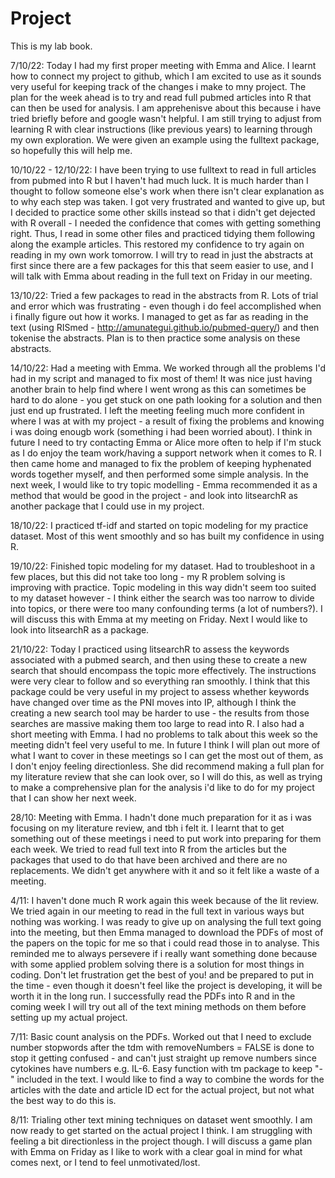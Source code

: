 
# Project

<!-- badges: start -->
<!-- badges: end -->

This is my lab book.

7/10/22: Today I had my first proper meeting with Emma and Alice. I learnt how to connect my project to github, which I am excited to use as it sounds very useful for keeping track of the changes i make to mny project. The plan for the week ahead is to try and read full pubmed articles into R that can then be used for analysis. I am apprehenisve about this because i have tried briefly before and google wasn't helpful. I am still trying to adjust from learning R with clear instructions (like previous years) to learning through my own exploration. We were given an example using the fulltext package, so hopefully this will help me.

10/10/22 - 12/10/22: I have been trying to use fulltext to read in full articles from pubmed into R but I haven't had much luck. It is much harder than I thought to follow someone else's work when there isn't clear explanation as to why each step was taken. I got very frustrated and wanted to give up, but I decided to practice some other skills instead so that i didn't get dejected with R overall - I needed the confidence that comes with getting something right. Thus, I read in some other files and practiced tidying them following along the example articles. This restored my confidence to try again on reading in my own work tomorrow. I will try to read in just the abstracts at first since there are a few packages for this that seem easier to use, and I will talk with Emma about reading in the full text on Friday in our meeting. 

13/10/22: Tried a few packages to read in the abstracts from R. Lots of trial and error which was frustrating - even though i do feel accomplished when i finally figure out how it works. I managed to get as far as reading in the text (using RISmed - http://amunategui.github.io/pubmed-query/) and then tokenise the abstracts. Plan is to then practice some analysis on these abstracts.

14/10/22: Had a meeting with Emma. We worked through all the problems I'd had in my script and managed to fix most of them! It was nice just having another brain to help find where I went wrong as this can sometimes be hard to do alone - you get stuck on one path looking for a solution and then just end up frustrated. I left the meeting feeling much more confident in where I was at with my project - a result of fixing the problems and knowing i was doing enougb work (something i had been worried about). I think in future I need to try contacting Emma or Alice more often to help if I'm stuck as I do enjoy the team work/having a support network when it comes to R. I then came home and managed to fix the problem of keeping hyphenated words together myself, and then performed some simple analysis. In the next week, I would like to try topic modelling - Emma recommended it as a method that would be good in the project - and look into litsearchR as another package that I could use in my project. 

18/10/22: I practiced tf-idf and started on topic modeling for my practice dataset. Most of this went smoothly and so has built my confidence in using R. 

19/10/22: Finished topic modeling for my dataset. Had to troubleshoot in a few places, but this did not take too long - my R problem solving is improving with practice. Topic modeling in this way didn't seem too suited to my dataset however - I think either the search was too narrow to divide into topics, or there were too many confounding terms (a lot of numbers?). I will discuss this with Emma at my meeting on Friday. Next I would like to look into litsearchR as a package. 

21/10/22: Today I practiced using litsearchR to assess the keywords associated with a pubmed search, and then using these to create a new search that should encompass the topic more effectively. The instructions were very clear to follow and so everything ran smoothly. I think that this package could be very useful in my project to assess whether keywords have changed over time as the PNI moves into IP, although I think the creating a new search tool may be harder to use - the results from those searches are massive making them too large to read into R. 
I also had a short meeting with Emma. I had no problems to talk about this week so the meeting didn't feel very useful to me. In future I think I will plan out more of what I want to cover in these meetings so I can get the most out of them, as I don't enjoy feeling directionless. She did recommend making a full plan for my literature review that she can look over, so I will do this, as well as trying to make a comprehensive plan for the analysis i'd like to do for my project that I can show her next week. 

28/10: Meeting with Emma. I hadn't done much preparation for it as i was focusing on my literature review, and tbh i felt it. I learnt that to get something out of these meetings i need to put work into preparing for them each week. We tried to read full text into R from the articles but the packages that used to do that have been archived and there are no replacements. We didn't get anywhere with it and so it felt like a waste of a meeting. 

4/11: I haven't done much R work again this week because of the lit review. We tried again in our meeting to read in the full text in various ways but nothing was working. I was ready to give up on analysing the full text going into the meeting, but then Emma managed to download the PDFs of most of the papers on the topic for me so that i could read those in to analyse. This reminded me to always persevere if i really want something done because with some applied problem solving there is a solution for most things in coding. Don't let frustration get the best of you! and be prepared to put in the time - even though it doesn't feel like the project is developing, it will be worth it in the long run. 
I successfully read the PDFs into R and in the coming week I will try out all of the text mining methods on them before setting up my actual project. 

7/11: Basic count analysis on the PDFs. Worked out that I need to exclude number stopwords after the tdm with removeNumbers = FALSE is done to stop it getting confused - and can't just straight up remove numbers since cytokines have numbers e.g. IL-6. Easy function with tm package to keep "-" included in the text. I would like to find a way to combine the words for the articles with the date and article ID ect for the actual project, but not what the best way to do this is. 

8/11: Trialing other text mining techniques on dataset went smoothly. I am now ready to get started on the actual project I think. I am struggling with feeling a bit directionless in the project though. I will discuss a game plan with Emma on Friday as I like to work with a clear goal in mind for what comes next, or I tend to feel unmotivated/lost. 






















